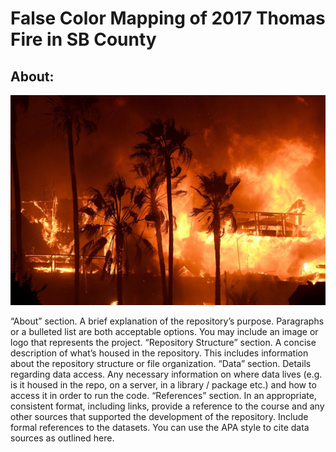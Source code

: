 # False Color Mapping of 2017 Thomas Fire in SB County

## About: 


![sb-2017-thomas-fire.jpeg](sb-2017-thomas-fire.jpeg)



“About” section. A brief explanation of the repository’s purpose. Paragraphs or a bulleted list are both acceptable options. You may include an image or logo that represents the project.
“Repository Structure” section. A concise description of what’s housed in the repository. This includes information about the repository structure or file organization.
“Data” section. Details regarding data access. Any necessary information on where data lives (e.g. is it housed in the repo, on a server, in a library / package etc.) and how to access it in order to run the code.
“References” section. In an appropriate, consistent format, including links, provide a reference to the course and any other sources that supported the development of the repository. Include formal references to the datasets. You can use the APA style to cite data sources as outlined here.